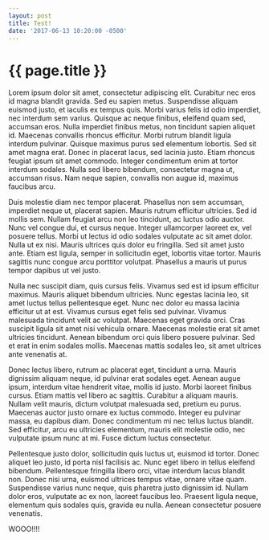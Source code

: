 ```yaml
---
layout: post
title: Test!
date: '2017-06-13 10:20:00 -0500'
---
```


{{ page.title }}
================

Lorem ipsum dolor sit amet, consectetur adipiscing elit. Curabitur nec eros id magna blandit gravida. Sed eu sapien metus. Suspendisse aliquam euismod justo, et iaculis ex tempus quis. Morbi varius felis id odio imperdiet, nec interdum sem varius. Quisque ac neque finibus, eleifend quam sed, accumsan eros. Nulla imperdiet finibus metus, non tincidunt sapien aliquet id. Maecenas convallis rhoncus efficitur. Morbi rutrum blandit ligula interdum pulvinar. Quisque maximus purus sed elementum lobortis. Sed sit amet magna erat. Donec in placerat lacus, sed lacinia justo. Etiam rhoncus feugiat ipsum sit amet commodo. Integer condimentum enim at tortor interdum sodales. Nulla sed libero bibendum, consectetur magna ut, accumsan risus. Nam neque sapien, convallis non augue id, maximus faucibus arcu.

Duis molestie diam nec tempor placerat. Phasellus non sem accumsan, imperdiet neque ut, placerat sapien. Mauris rutrum efficitur ultricies. Sed id mollis sem. Nullam feugiat arcu non leo tincidunt, ac luctus odio auctor. Nunc vel congue dui, et cursus neque. Integer ullamcorper laoreet ex, vel posuere tellus. Morbi ut lectus id odio sodales vulputate ac sit amet dolor. Nulla ut ex nisi. Mauris ultrices quis dolor eu fringilla. Sed sit amet justo ante. Etiam est ligula, semper in sollicitudin eget, lobortis vitae tortor. Mauris sagittis nunc congue arcu porttitor volutpat. Phasellus a mauris ut purus tempor dapibus ut vel justo.

Nulla nec suscipit diam, quis cursus felis. Vivamus sed est id ipsum efficitur maximus. Mauris aliquet bibendum ultricies. Nunc egestas lacinia leo, sit amet luctus tellus pellentesque eget. Nunc nec dolor eu massa lacinia efficitur ut at est. Vivamus cursus eget felis sed pulvinar. Vivamus malesuada tincidunt velit ac volutpat. Maecenas eget gravida orci. Cras suscipit ligula sit amet nisi vehicula ornare. Maecenas molestie erat sit amet ultricies tincidunt. Aenean bibendum orci quis libero posuere pulvinar. Sed et erat in enim sodales mollis. Maecenas mattis sodales leo, sit amet ultrices ante venenatis at.

Donec lectus libero, rutrum ac placerat eget, tincidunt a urna. Mauris dignissim aliquam neque, id pulvinar erat sodales eget. Aenean augue ipsum, interdum vitae hendrerit vitae, mollis id justo. Morbi laoreet finibus cursus. Etiam mattis vel libero ac sagittis. Curabitur a aliquam mauris. Nullam velit mauris, dictum volutpat malesuada sed, pretium eu purus. Maecenas auctor justo ornare ex luctus commodo. Integer eu pulvinar massa, eu dapibus diam. Donec condimentum mi nec tellus luctus blandit. Sed efficitur, arcu eu ultricies elementum, mauris elit molestie odio, nec vulputate ipsum nunc at mi. Fusce dictum luctus consectetur.

Pellentesque justo dolor, sollicitudin quis luctus ut, euismod id tortor. Donec aliquet leo justo, id porta nisl facilisis ac. Nunc eget libero in tellus eleifend bibendum. Pellentesque fringilla libero orci, vitae interdum lacus blandit non. Donec nisi urna, euismod ultrices tempus vitae, ornare vitae quam. Suspendisse varius nunc neque, quis pharetra justo dignissim id. Nullam dolor eros, vulputate ac ex non, laoreet faucibus leo. Praesent ligula neque, elementum quis sodales quis, gravida eu nulla. Aenean consectetur posuere venenatis.

WOOO!!!!
